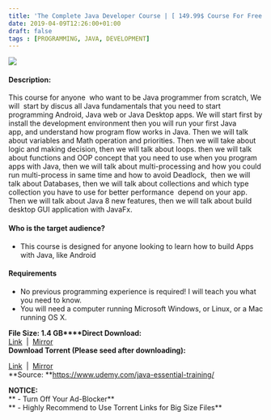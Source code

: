 ```yaml
---
title: 'The Complete Java Developer Course | [ 149.99$ Course For Free ]'
date: 2019-04-09T12:26:00+01:00
draft: false
tags : [PROGRAMMING, JAVA, DEVELOPMENT]
---
```


  

**[![](https://4.bp.blogspot.com/-we9A6bFg7o8/XKyAjHR-huI/AAAAAAAABdw/UdczIE7hIacWireOik_l2fDSLdaUIodbQCLcBGAs/s640/The-Complete-Java-Developer-Course.jpg)](https://4.bp.blogspot.com/-we9A6bFg7o8/XKyAjHR-huI/AAAAAAAABdw/UdczIE7hIacWireOik_l2fDSLdaUIodbQCLcBGAs/s1600/The-Complete-Java-Developer-Course.jpg)**

  
  

#### Description:

This course for anyone  who want to be Java programmer from scratch, We will  start by discus all Java fundamentals that you need to start programming Android, Java web or Java Desktop apps. We will start first by install the development environment then you will run your first Java app, and understand how program flow works in Java. Then we will talk about variables and Math operation and priorities. Then we will take about logic and making decision, then we will talk about loops. then we will talk about functions and OOP concept that you need to use when you program apps with Java, then we will talk about multi-processing and how you could run multi-process in same time and how to avoid Deadlock,  then we will talk about Databases, then we will talk about collections and which type collection you have to use for better performance  depend on your app. Then we will talk about Java 8 new features, then we will talk about build desktop GUI application with JavaFx.  

#### Who is the target audience?

*   This course is designed for anyone looking to learn how to build Apps with Java, like Android

#### Requirements

*   No previous programming experience is required! I will teach you what you need to know.
*   You will need a computer running Microsoft Windows, or Linux, or a Mac running OS X.

**File Size: 1.4 GB****Direct Download:**  
[Link](http://crowdurl.com/TheCompleteJavalink1)  |  [Mirror](http://crowdurl.com/TheCompleteJavalink2)   
**Download Torrent (Please seed after downloading):**  

[Link](http://crowdurl.com/TheCompleteJavatorrent1)  |  [Mirror](http://crowdurl.com/TheCompleteJavatorrent2)  
**Source: **https://www.udemy.com/java-essential-training/  

**NOTICE:**  
** - Turn Off Your Ad-Blocker**  
** - Highly Recommend to Use Torrent Links for Big Size Files**